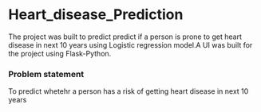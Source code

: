 # Heart_disease_Prediction
The project was built to predict predict if a person is prone to get heart disease in next 10 years using Logistic regression model.A UI was built for the project using Flask-Python.

### **Problem statement**

To predict whetehr a person has a risk of getting heart disease in next 10 years

